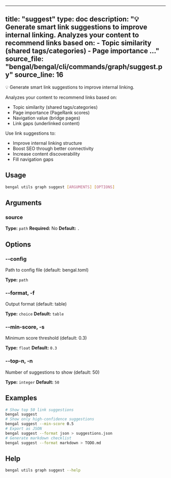 
---
title: "suggest"
type: doc
description: "💡 Generate smart link suggestions to improve internal linking.  Analyzes your content to recommend links based on: - Topic similarity (shared tags/categories) - Page importance ..."
source_file: "bengal/bengal/cli/commands/graph/suggest.py"
source_line: 16
---

💡 Generate smart link suggestions to improve internal linking.

Analyzes your content to recommend links based on:
- Topic similarity (shared tags/categories)
- Page importance (PageRank scores)
- Navigation value (bridge pages)
- Link gaps (underlinked content)

Use link suggestions to:
- Improve internal linking structure
- Boost SEO through better connectivity
- Increase content discoverability
- Fill navigation gaps


## Usage

```bash
bengal utils graph suggest [ARGUMENTS] [OPTIONS]
```

## Arguments

### source

**Type:** `path`
**Required:** No
**Default:** `.`


## Options

### --config

Path to config file (default: bengal.toml)

**Type:** `path`

### --format, -f

Output format (default: table)

**Type:** `choice`
**Default:** `table`

### --min-score, -s

Minimum score threshold (default: 0.3)

**Type:** `float`
**Default:** `0.3`

### --top-n, -n

Number of suggestions to show (default: 50)

**Type:** `integer`
**Default:** `50`



## Examples

```bash
# Show top 50 link suggestions
bengal suggest
# Show only high-confidence suggestions
bengal suggest --min-score 0.5
# Export as JSON
bengal suggest --format json > suggestions.json
# Generate markdown checklist
bengal suggest --format markdown > TODO.md
```



## Help

```bash
bengal utils graph suggest --help
```
